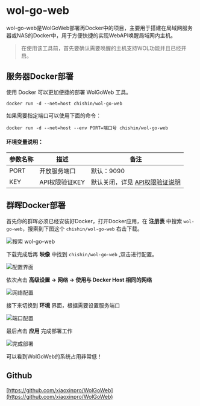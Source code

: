 # wol-go-web

 wol-go-web是WolGoWeb部署再Docker中的项目，主要用于搭建在局域网服务器或NAS的Docker中，用于方便快捷的实现WebAPI唤醒局域网内主机。

 > 在使用该工具前，首先要确认需要唤醒的主机支持WOL功能并且已经开启。

## 服务器Docker部署

使用 Docker 可以更加便捷的部署 WolGoWeb 工具。

```
docker run -d --net=host chishin/wol-go-web
```

如果需要指定端口可以使用下面的命令：

```
docker run -d --net=host --env PORT=端口号 chishin/wol-go-web
```

#### 环境变量说明：

|参数名称|描述|备注
|---|---|---|
|PORT|开放服务端口|默认：9090|
|KEY|API权限验证KEY|默认关闭，详见 [API权限验证说明](https://github.com/xiaoxinpro/WolGoWeb#4api%E6%9D%83%E9%99%90%E9%AA%8C%E8%AF%81)|

## 群晖Docker部署

首先你的群晖必须已经安装好Docker，打开Docker应用，在 **注册表** 中搜索 `wol-go-web`，搜索到下图这个 `chishin/wol-go-web` 右击下载。

![搜索 wol-go-web](https://image.xiaoxin.pro/github/WolGoWeb/%E6%90%9C%E7%B4%A2wol-go-web.png)

下载完成后再 **映像** 中找到 `chishin/wol-go-web` ,双击进行配置。

![配置界面](https://image.xiaoxin.pro/github/WolGoWeb/%E9%85%8D%E7%BD%AE%E7%95%8C%E9%9D%A2.png)

依次点击 **高级设置 → 网络 → 使用与 Docker Host 相同的网络**

![网络配置](https://image.xiaoxin.pro/github/WolGoWeb/%E7%BD%91%E7%BB%9C%E9%85%8D%E7%BD%AE.png)

接下来切换到 **环境** 界面，根据需要设置服务端口

![端口配置](https://image.xiaoxin.pro/github/WolGoWeb/%E7%AB%AF%E5%8F%A3%E9%85%8D%E7%BD%AE.png)

最后点击 **应用** 完成部署工作

![完成部署](https://image.xiaoxin.pro/github/WolGoWeb/%E5%AE%8C%E6%88%90%E9%83%A8%E7%BD%B2.png)

可以看到WolGoWeb的系统占用非常低！

## Github

[https://github.com/xiaoxinpro/WolGoWeb](https://github.com/xiaoxinpro/WolGoWeb)

